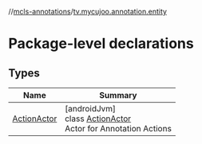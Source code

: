 //[mcls-annotations](../../index.md)/[tv.mycujoo.annotation.entity](index.md)

# Package-level declarations

## Types

| Name | Summary |
|---|---|
| [ActionActor](-action-actor/index.md) | [androidJvm]<br>class [ActionActor](-action-actor/index.md)<br>Actor for Annotation Actions |
